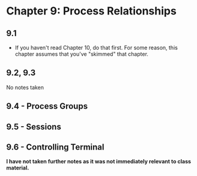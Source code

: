 # Chapter 9: Process Relationships

## 9.1
- If you haven't read Chapter 10, do that first. For some reason, this chapter assumes that you've "skimmed" that chapter.

## 9.2, 9.3
No notes taken

## 9.4 - Process Groups

## 9.5 - Sessions

## 9.6 - Controlling Terminal

**I have not taken further notes as it was not immediately relevant to class material.**
